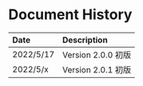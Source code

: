 # Document History

| Date       | Description                           |
| :----      | :-------------------------------------|
| 2022/5/17  | Version 2.0.0 初版                    |
| 2022/5/x   | Version 2.0.1 初版                    |
